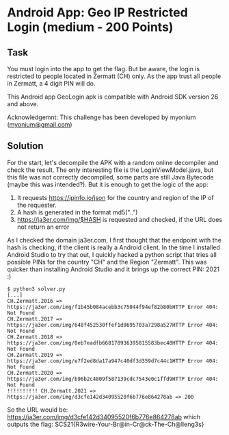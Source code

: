 # Android App: Geo IP Restricted Login (medium - 200 Points)

## Task
You must login into the app to get the flag. But be aware, the login is restricted to people located in Zermatt (CH) only. As the app trust all people in Zermatt, a 4 digit PIN will do.

This Android app GeoLogin.apk is compatible with Android SDK version 26 and above.

Acknowledgemnt: This challenge has been developed by myonium (myonium@gmail.com)


## Solution

For the start, let's decompile the APK with a random online decompiler and check the
result. The only interesting file is the LoginViewModel.java, but this file was not
correctly decompiled, some parts are still Java Bytecode (maybe this was intended?). But it
is enough to get the logic of the app:

1. It requests https://ipinfo.io/json for the country and region of the IP of the
   requester.
2. A hash is generated in the format md5("<COUNTRY-CODE>.<REGION>.<PIN>")
3. https://ja3er.com/img/$HASH is requested and checked, if the URL does not return an error

As I checked the domain ja3er.com, I first thought that the endpoint with the hash
is checking, if the client is really a Android client. In the time I installed Android
Studio to try that out, I quickly hacked a python script that tries all possible PINs for
the country "CH" and the Region "Zermatt". This was quicker than installing Android Studio
and it brings up the correct PIN: 2021 :)

```
$ python3 solver.py
[...]
CH.Zermatt.2016 => https://ja3er.com/img/f1b45b084acebb3c75044f94ef82b80bHTTP Error 404: Not Found
CH.Zermatt.2017 => https://ja3er.com/img/648f452530ffef1d0695703a7298a527HTTP Error 404: Not Found
CH.Zermatt.2018 => https://ja3er.com/img/0eb7eadfb668178936395815583bec40HTTP Error 404: Not Found
CH.Zermatt.2019 => https://ja3er.com/img/e7f2ed8da17a947c40df3d359d7c44c1HTTP Error 404: Not Found
CH.Zermatt.2020 => https://ja3er.com/img/b96b2c4809f587139cdc7543e0c1ffd9HTTP Error 404: Not Found
!!!!!!!!!! CH.Zermatt.2021 => https://ja3er.com/img/d3cfe142d34095520f6b776e864278ab => 200
```

So the URL would be: https://ja3er.com/img/d3cfe142d34095520f6b776e864278ab
which outputs the flag:
SCS21{R3wire-Your-Br@in-Cr@ck-The-Ch@lleng3s}

